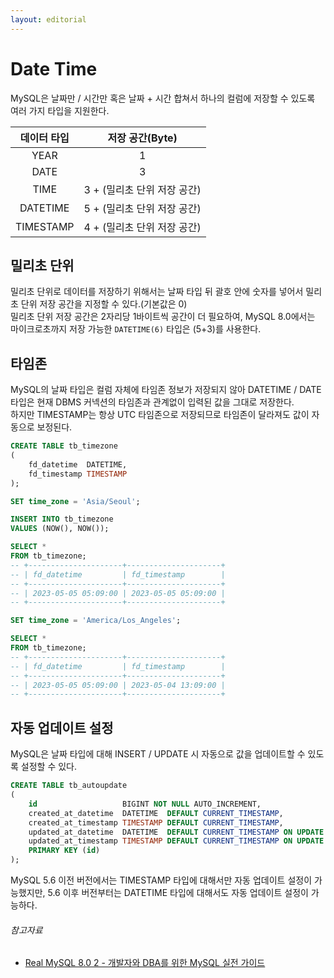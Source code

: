 ```yaml
---
layout: editorial
---
```


# Date Time

MySQL은 날짜만 / 시간만 혹은 날짜 + 시간 합쳐서 하나의 컬럼에 저장할 수 있도록 여러 가지 타입을 지원한다.

|  데이터 타입   |    저장 공간(Byte)     |
|:---------:|:------------------:|
|   YEAR    |         1          |
|   DATE    |         3          |
|   TIME    | 3 + (밀리초 단위 저장 공간) |
| DATETIME  | 5 + (밀리초 단위 저장 공간) |
| TIMESTAMP | 4 + (밀리초 단위 저장 공간) |

## 밀리초 단위

밀리초 단위로 데이터를 저장하기 위해서는 날짜 타입 뒤 괄호 안에 숫자를 넣어서 밀리초 단위 저장 공간을 지정할 수 있다.(기본값은 0)  
밀리초 단위 저장 공간은 2자리당 1바이트씩 공간이 더 필요하여, MySQL 8.0에서는 마이크로초까지 저장 가능한 `DATETIME(6)` 타입은 (5+3)를 사용한다.

## 타임존

MySQL의 날짜 타입은 컬럼 자체에 타임존 정보가 저장되지 않아 DATETIME / DATE 타입은 현재 DBMS 커넥션의 타임존과 관계없이 입력된 값을 그대로 저장한다.  
하지만 TIMESTAMP는 항상 UTC 타임존으로 저장되므로 타임존이 달라져도 값이 자동으로 보정된다.

```sql
CREATE TABLE tb_timezone
(
    fd_datetime  DATETIME,
    fd_timestamp TIMESTAMP
);

SET time_zone = 'Asia/Seoul';

INSERT INTO tb_timezone
VALUES (NOW(), NOW());

SELECT *
FROM tb_timezone;
-- +---------------------+---------------------+
-- | fd_datetime         | fd_timestamp        |
-- +---------------------+---------------------+
-- | 2023-05-05 05:09:00 | 2023-05-05 05:09:00 |
-- +---------------------+---------------------+

SET time_zone = 'America/Los_Angeles';

SELECT *
FROM tb_timezone;
-- +---------------------+---------------------+
-- | fd_datetime         | fd_timestamp        |
-- +---------------------+---------------------+
-- | 2023-05-05 05:09:00 | 2023-05-04 13:09:00 |
-- +---------------------+---------------------+
```

## 자동 업데이트 설정

MySQL은 날짜 타입에 대해 INSERT / UPDATE 시 자동으로 값을 업데이트할 수 있도록 설정할 수 있다.

```sql
CREATE TABLE tb_autoupdate
(
    id                   BIGINT NOT NULL AUTO_INCREMENT,
    created_at_datetime  DATETIME  DEFAULT CURRENT_TIMESTAMP,
    created_at_timestamp TIMESTAMP DEFAULT CURRENT_TIMESTAMP,
    updated_at_datetime  DATETIME  DEFAULT CURRENT_TIMESTAMP ON UPDATE CURRENT_TIMESTAMP,
    updated_at_timestamp TIMESTAMP DEFAULT CURRENT_TIMESTAMP ON UPDATE CURRENT_TIMESTAMP,
    PRIMARY KEY (id)
);
```

MySQL 5.6 이전 버전에서는 TIMESTAMP 타입에 대해서만 자동 업데이트 설정이 가능했지만, 5.6 이후 버전부터는 DATETIME 타입에 대해서도 자동 업데이트 설정이 가능하다.

###### 참고자료

- [Real MySQL 8.0 2 - 개발자와 DBA를 위한 MySQL 실전 가이드](https://www.nl.go.kr/seoji/contents/S80100000000.do?schM=intgr_detail_view_isbn&page=1&pageUnit=10&schType=simple&schStr=Real+MySql+8.0&isbn=9791158392727&cipId=228440238%2C)
